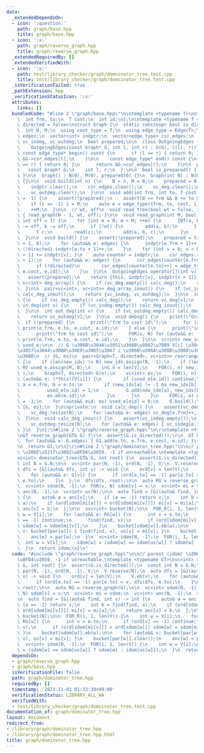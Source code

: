 ```yaml
---
data:
  _extendedDependsOn:
  - icon: ':question:'
    path: graph/base.hpp
    title: graph/base.hpp
  - icon: ':x:'
    path: graph/reverse_graph.hpp
    title: graph/reverse_graph.hpp
  _extendedRequiredBy: []
  _extendedVerifiedWith:
  - icon: ':x:'
    path: test/library_checker/graph/domninator_tree.test.cpp
    title: test/library_checker/graph/domninator_tree.test.cpp
  _isVerificationFailed: true
  _pathExtension: hpp
  _verificationStatusIcon: ':x:'
  attributes:
    links: []
  bundledCode: "#line 2 \"graph/base.hpp\"\n\ntemplate <typename T>\nstruct Edge {\n\
    \  int frm, to;\n  T cost;\n  int id;\n};\n\ntemplate <typename T = int, bool\
    \ directed = false>\nstruct Graph {\n  static constexpr bool is_directed = directed;\n\
    \  int N, M;\n  using cost_type = T;\n  using edge_type = Edge<T>;\n  vector<edge_type>\
    \ edges;\n  vector<int> indptr;\n  vector<edge_type> csr_edges;\n  vc<int> vc_deg,\
    \ vc_indeg, vc_outdeg;\n  bool prepared;\n\n  class OutgoingEdges {\n  public:\n\
    \    OutgoingEdges(const Graph* G, int l, int r) : G(G), l(l), r(r) {}\n\n   \
    \ const edge_type* begin() const {\n      if (l == r) { return 0; }\n      return\
    \ &G->csr_edges[l];\n    }\n\n    const edge_type* end() const {\n      if (l\
    \ == r) { return 0; }\n      return &G->csr_edges[r];\n    }\n\n  private:\n \
    \   const Graph* G;\n    int l, r;\n  };\n\n  bool is_prepared() { return prepared;\
    \ }\n\n  Graph() : N(0), M(0), prepared(0) {}\n  Graph(int N) : N(N), M(0), prepared(0)\
    \ {}\n\n  void build(int n) {\n    N = n, M = 0;\n    prepared = 0;\n    edges.clear();\n\
    \    indptr.clear();\n    csr_edges.clear();\n    vc_deg.clear();\n    vc_indeg.clear();\n\
    \    vc_outdeg.clear();\n  }\n\n  void add(int frm, int to, T cost = 1, int i\
    \ = -1) {\n    assert(!prepared);\n    assert(0 <= frm && 0 <= to && to < N);\n\
    \    if (i == -1) i = M;\n    auto e = edge_type({frm, to, cost, i});\n    edges.eb(e);\n\
    \    ++M;\n  }\n\n  // wt, off\n  void read_tree(bool wt = false, int off = 1)\
    \ { read_graph(N - 1, wt, off); }\n\n  void read_graph(int M, bool wt = false,\
    \ int off = 1) {\n    for (int m = 0; m < M; ++m) {\n      INT(a, b);\n      a\
    \ -= off, b -= off;\n      if (!wt) {\n        add(a, b);\n      } else {\n  \
    \      T c;\n        read(c);\n        add(a, b, c);\n      }\n    }\n    build();\n\
    \  }\n\n  void build() {\n    assert(!prepared);\n    prepared = true;\n    indptr.assign(N\
    \ + 1, 0);\n    for (auto&& e: edges) {\n      indptr[e.frm + 1]++;\n      if\
    \ (!directed) indptr[e.to + 1]++;\n    }\n    for (int v = 0; v < N; ++v) { indptr[v\
    \ + 1] += indptr[v]; }\n    auto counter = indptr;\n    csr_edges.resize(indptr.back()\
    \ + 1);\n    for (auto&& e: edges) {\n      csr_edges[counter[e.frm]++] = e;\n\
    \      if (!directed)\n        csr_edges[counter[e.to]++] = edge_type({e.to, e.frm,\
    \ e.cost, e.id});\n    }\n  }\n\n  OutgoingEdges operator[](int v) const {\n \
    \   assert(prepared);\n    return {this, indptr[v], indptr[v + 1]};\n  }\n\n \
    \ vc<int> deg_array() {\n    if (vc_deg.empty()) calc_deg();\n    return vc_deg;\n\
    \  }\n\n  pair<vc<int>, vc<int>> deg_array_inout() {\n    if (vc_indeg.empty())\
    \ calc_deg_inout();\n    return {vc_indeg, vc_outdeg};\n  }\n\n  int deg(int v)\
    \ {\n    if (vc_deg.empty()) calc_deg();\n    return vc_deg[v];\n  }\n\n  int\
    \ in_deg(int v) {\n    if (vc_indeg.empty()) calc_deg_inout();\n    return vc_indeg[v];\n\
    \  }\n\n  int out_deg(int v) {\n    if (vc_outdeg.empty()) calc_deg_inout();\n\
    \    return vc_outdeg[v];\n  }\n\n  void debug() {\n    print(\"Graph\");\n  \
    \  if (!prepared) {\n      print(\"frm to cost id\");\n      for (auto&& e: edges)\
    \ print(e.frm, e.to, e.cost, e.id);\n    } else {\n      print(\"indptr\", indptr);\n\
    \      print(\"frm to cost id\");\n      FOR(v, N) for (auto&& e: (*this)[v])\
    \ print(e.frm, e.to, e.cost, e.id);\n    }\n  }\n\n  vc<int> new_idx;\n  vc<bool>\
    \ used_e;\n\n  // G \u306B\u304A\u3051\u308B\u9802\u70B9 V[i] \u304C\u3001\u65B0\
    \u3057\u3044\u30B0\u30E9\u30D5\u3067 i \u306B\u306A\u308B\u3088\u3046\u306B\u3059\
    \u308B\n  // {G, es}\n  pair<Graph<T, directed>, vc<int>> rearrange(vc<int> V)\
    \ {\n    if (len(new_idx) != N) new_idx.assign(N, -1);\n    if (len(used_e) !=\
    \ M) used_e.assign(M, 0);\n    int n = len(V);\n    FOR(i, n) new_idx[V[i]] =\
    \ i;\n    Graph<T, directed> G(n);\n    vc<int> es;\n    FOR(i, n) {\n      for\
    \ (auto&& e: (*this)[V[i]]) {\n        if (used_e[e.id]) continue;\n        int\
    \ a = e.frm, b = e.to;\n        if (new_idx[a] != -1 && new_idx[b] != -1) {\n\
    \          used_e[e.id] = 1;\n          G.add(new_idx[a], new_idx[b], e.cost);\n\
    \          es.eb(e.id);\n        }\n      }\n    }\n    FOR(i, n) new_idx[V[i]]\
    \ = -1;\n    for (auto&& eid: es) used_e[eid] = 0;\n    G.build();\n    return\
    \ {G, es};\n  }\n\nprivate:\n  void calc_deg() {\n    assert(vc_deg.empty());\n\
    \    vc_deg.resize(N);\n    for (auto&& e: edges) vc_deg[e.frm]++, vc_deg[e.to]++;\n\
    \  }\n\n  void calc_deg_inout() {\n    assert(vc_indeg.empty());\n    vc_indeg.resize(N);\n\
    \    vc_outdeg.resize(N);\n    for (auto&& e: edges) { vc_indeg[e.to]++, vc_outdeg[e.frm]++;\
    \ }\n  }\n};\n#line 2 \"graph/reverse_graph.hpp\"\n\r\ntemplate <typename GT>\r\
    \nGT reverse_graph(GT& G) {\r\n  assert(G.is_directed());\r\n  GT G1(G.N);\r\n\
    \  for (auto&& e: G.edges) { G1.add(e.to, e.frm, e.cost, e.id); }\r\n  G1.build();\r\
    \n  return G1;\r\n}\r\n#line 2 \"graph/dominator_tree.hpp\"\n\n// parent (idom)\
    \ \u306E\u5217\u3092\u8FD4\u3059. -1 if unreachable.\ntemplate <typename GT>\n\
    vc<int> dominator_tree(GT& G, int root) {\n  assert(G.is_directed());\n  const\
    \ int N = G.N;\n\n  vc<int> par(N, -1), ord(N, -1), V;\n  V.reserve(N);\n  auto\
    \ dfs = [&](auto& dfs, int v) -> void {\n    ord[v] = len(V);\n    V.eb(v);\n\
    \    for (auto&& e: G[v]) {\n      if (ord[e.to] == -1) par[e.to] = v, dfs(dfs,\
    \ e.to);\n    }\n  };\n  dfs(dfs, root);\n\n  auto RG = reverse_graph(G);\n\n\
    \  vc<int> sdom(N, -1);\n  FOR(v, N) sdom[v] = v;\n  vc<int> mi = sdom;\n  vc<int>\
    \ anc(N, -1);\n  vc<int> us(N);\n\n  auto find = [&](auto& find, int v) -> int\
    \ {\n    auto& a = anc[v];\n    if (a == -1) return v;\n    int b = find(find,\
    \ a);\n    if (ord[sdom[mi[a]]] < ord[sdom[mi[v]]]) mi[v] = mi[a];\n    return\
    \ anc[v] = b;\n  };\n\n  vvc<int> bucket(N);\n\n  FOR_R(i, 1, len(V)) {\n    int\
    \ w = V[i];\n    for (auto&& e: RG[w]) {\n      int v = e.to;\n      if (ord[v]\
    \ == -1) continue;\n      find(find, v);\n      if (ord[sdom[mi[v]]] < ord[sdom[w]])\
    \ sdom[w] = sdom[mi[v]];\n    }\n    bucket[sdom[w]].eb(w);\n\n    for (auto&&\
    \ v: bucket[par[w]]) { find(find, v), us[v] = mi[v]; }\n    bucket[par[w]].clear();\n\
    \    anc[w] = par[w];\n  }\n  vc<int> idom(N, -1);\n  FOR(i, 1, len(V)) {\n  \
    \  int w = V[i];\n    idom[w] = (sdom[w] == sdom[us[w]] ? sdom[w] : idom[us[w]]);\n\
    \  }\n  return idom;\n}\n"
  code: "#include \"graph/reverse_graph.hpp\"\n\n// parent (idom) \u306E\u5217\u3092\
    \u8FD4\u3059. -1 if unreachable.\ntemplate <typename GT>\nvc<int> dominator_tree(GT&\
    \ G, int root) {\n  assert(G.is_directed());\n  const int N = G.N;\n\n  vc<int>\
    \ par(N, -1), ord(N, -1), V;\n  V.reserve(N);\n  auto dfs = [&](auto& dfs, int\
    \ v) -> void {\n    ord[v] = len(V);\n    V.eb(v);\n    for (auto&& e: G[v]) {\n\
    \      if (ord[e.to] == -1) par[e.to] = v, dfs(dfs, e.to);\n    }\n  };\n  dfs(dfs,\
    \ root);\n\n  auto RG = reverse_graph(G);\n\n  vc<int> sdom(N, -1);\n  FOR(v,\
    \ N) sdom[v] = v;\n  vc<int> mi = sdom;\n  vc<int> anc(N, -1);\n  vc<int> us(N);\n\
    \n  auto find = [&](auto& find, int v) -> int {\n    auto& a = anc[v];\n    if\
    \ (a == -1) return v;\n    int b = find(find, a);\n    if (ord[sdom[mi[a]]] <\
    \ ord[sdom[mi[v]]]) mi[v] = mi[a];\n    return anc[v] = b;\n  };\n\n  vvc<int>\
    \ bucket(N);\n\n  FOR_R(i, 1, len(V)) {\n    int w = V[i];\n    for (auto&& e:\
    \ RG[w]) {\n      int v = e.to;\n      if (ord[v] == -1) continue;\n      find(find,\
    \ v);\n      if (ord[sdom[mi[v]]] < ord[sdom[w]]) sdom[w] = sdom[mi[v]];\n   \
    \ }\n    bucket[sdom[w]].eb(w);\n\n    for (auto&& v: bucket[par[w]]) { find(find,\
    \ v), us[v] = mi[v]; }\n    bucket[par[w]].clear();\n    anc[w] = par[w];\n  }\n\
    \  vc<int> idom(N, -1);\n  FOR(i, 1, len(V)) {\n    int w = V[i];\n    idom[w]\
    \ = (sdom[w] == sdom[us[w]] ? sdom[w] : idom[us[w]]);\n  }\n  return idom;\n}"
  dependsOn:
  - graph/reverse_graph.hpp
  - graph/base.hpp
  isVerificationFile: false
  path: graph/dominator_tree.hpp
  requiredBy: []
  timestamp: '2023-11-01 01:33:38+09:00'
  verificationStatus: LIBRARY_ALL_WA
  verifiedWith:
  - test/library_checker/graph/domninator_tree.test.cpp
documentation_of: graph/dominator_tree.hpp
layout: document
redirect_from:
- /library/graph/dominator_tree.hpp
- /library/graph/dominator_tree.hpp.html
title: graph/dominator_tree.hpp
---
```

